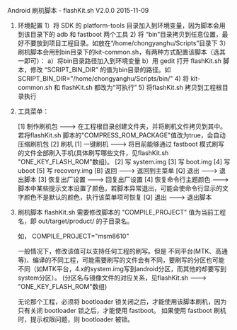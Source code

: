 Android 刷机脚本 - flashKit.sh  V2.0.0  2015-11-09

1. 环境配置
	1）将 SDK 的 platform-tools 目录加入到环境变量，因为脚本会用到该目录下的 adb 和 fastboot 两个工具
	2) 将 “bin”目录拷贝到任意位置，最好不要放到项目工程目录。如放在“/home/chongyanghu/Scripts”目录下
	3）刷机脚本会用到bin目录下的kit-common.sh，有两种方式配置该脚本（选其一即可）：
		a）将bin目录路径加入到环境变量
		b）用 gedit 打开 flashKit.sh 脚本，修改 “SCRIPT_BIN_DIR” 的值为bin目录的路径。如 SCRIPT_BIN_DIR="/home/chongyanghu/Scripts/bin/"
	4) 将 kit-common.sh 和 flashKit.sh 都改为“可执行”
	5) 将flashKit.sh 拷贝到工程根目录执行
	

2. 工具菜单：

	[1] 制作刷机包 				---> 在工程根目录创建文件夹，并将刷机文件拷贝到其中。若将flashKit.sh 脚本的"COMPRESS_ROM_PACKAGE"值改为true，会自动压缩刷机包
	[2] 刷机 
		[1] 一键刷机 	---> 将目前能够通过 fastboot 模式刷写的文件全部刷入手机(具体刷写哪些文件，见flashKit.sh "ONE_KEY_FLASH_ROM"数组)。
		[2] 写 system.img 
		[3] 写 boot.img 
		[4] 写 uboot 
		[5] 写 recovery.img 
		[B] 返回 				---> 返回到主菜单
		[Q] 退出					---> 退出脚本
	[3] 恢复出厂设置 				---> 回复出厂设置
	[4] 恢复命令行主题颜色 			---> 脚本中某些提示文本设置了颜色，若脚本异常退出，可能会使命令行显示的文字颜色不是默认的颜色，执行该菜单项可恢复
	[Q] 退出						---> 退出脚本
	

3. 刷机脚本 flashKit.sh 需要修改脚本的 "COMPILE_PROJECT" 值为当前工程名，即 out/target/product/ 的子目录名。
	
    如， COMPILE_PROJECT="msm8610"
    
	一般情况下，修改该值可以支持任何工程的刷写。但是 不同平台(MTK、高通等)、编译的不同工程，可能需要刷写的文件会有不同，要刷写的分区也可能不同（如MTK平台，4.x的system.img写到android分区，而其他的却要写到system分区）。
	(分区名与镜像文件的对应关系，见flashKit.sh ---> "ONE_KEY_FLASH_ROM"数组)
	
	
	无论那个工程，必须将 bootloader 锁关闭之后，才能使用该脚本刷机，因为只有关闭 bootloader 锁之后，才能使用 fastboot。
    如果使用 fastboot 刷机时，提示权限问题，则 bootloader 被锁。

	
	
	
	
	
	
	
	
	
	
	
	
	
	
	
	
	
	
	
	
	
	
	
	
	
	
	
	
